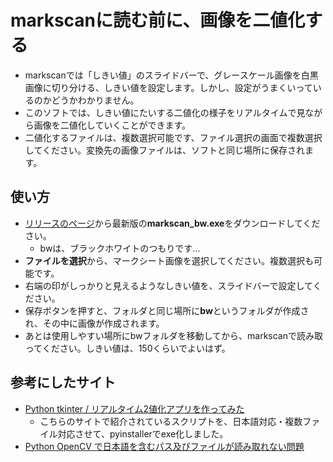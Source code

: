 # markscanに読む前に、画像を二値化する
* markscanでは「しきい値」のスライドバーで、グレースケール画像を白黒画像に切り分ける、しきい値を設定します。しかし、設定がうまくいっているのかどうかわかりません。
* このソフトでは、しきい値にたいする二値化の様子をリアルタイムで見ながら画像を二値化していくことができます。
* 二値化するファイルは、複数選択可能です、ファイル選択の画面で複数選択してください。変換先の画像ファイルは、ソフトと同じ場所に保存されます。

## 使い方
* [リリースのページ](https://github.com/phys-ken/image_thresholding_for_markscan/releases/tag/0.1)から最新版の**markscan_bw.exe**をダウンロードしてください。
  * bwは、ブラックホワイトのつもりです...
* **ファイルを選択**から、マークシート画像を選択してください。複数選択も可能です。
* 右端の印がしっかりと見えるようなしきい値を、スライドバーで設定してください。
* 保存ボタンを押すと、フォルダと同じ場所に**bw**というフォルダが作成され、その中に画像が作成されます。
* あとは使用しやすい場所にbwフォルダを移動してから、markscanで読み取ってください。しきい値は、150くらいでよいはず。

## 参考にしたサイト
* [Python tkinter / リアルタイム2値化アプリを作ってみた](https://torimakujoukyou.com/tkinter-binarization-gui/)
  * こちらのサイトで紹介されているスクリプトを、日本語対応・複数ファイル対応させて、pyinstallerでexe化しました。
* [Python OpenCV で日本語を含むパス及びファイルが読み取れない問題](https://qiita.com/amaguri0408/items/d4167a6e81e4f9866a71)
